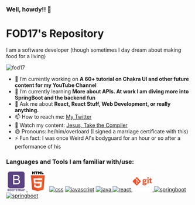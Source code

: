 ### Well, howdy!! 👋

# FOD17's Repository
I am a software developer (though sometimes I day dream about making food for a living)
<p align="left"> <img src="https://komarev.com/ghpvc/?username=fod17&label=Profile%20views&color=0e75b6&style=flat" alt="fod17" /> </p>



- 🔭 I’m currently working on **A 60+ tutorial on Chakra UI and other future content for my YouTube Channel**
- 🌱 I’m currently learning **More about APIs. At work I am diving more into SpringBoot and the backend fun**
- 💬 Ask me about **React, React Stuff, Web Development, or really anything.**
- 📫 How to reach me: [My Twitter](https://twitter.com/Therealmarkw1) 
- :small_red_triangle_down: Watch my content: [Jesus, Take the Compiler](https://www.youtube.com/channel/UC9jtlMFkc_63Qor1jfgGT1g)
- 😄 Pronouns: he/him/overloard (I signed a marriage certificate with this)
- ⚡ Fun fact: I was once Weird Al's bodyguard for an hour or so after a performance of his

<h3 align="left">Languages and Tools I am familiar with/use:</h3>
<p align="left"  background-color="#f0f6fc">
 <a href="https://getbootstrap.com" target="_blank"> <img src="https://raw.githubusercontent.com/devicons/devicon/master/icons/bootstrap/bootstrap-plain-wordmark.svg" alt="bootstrap" width="55" height="55"/> </a>
  <a href="https://developer.mozilla.org/en-US/" target="_blank"> <img src="https://raw.githubusercontent.com/devicons/devicon/master/icons/html5/html5-original-wordmark.svg" alt="html5" width="55" height="55"/></a>
   <a href="https://developer.mozilla.org/en-US/" target="_blank">  <img src="https://github.com/detain/svg-logos/blob/master/svg/css3.svg" alt="css" width="55" height="55"/></a>
  <a href="https://developer.mozilla.org/en-US/" target="_blank">  <img src="https://ultimatecourses.com/assets/category/javascript-58bb09245e2abeaf56f7db48e86fa4454c2f316a4c6c71aadaa2bdf3b206ab95.svg" alt="javascript" width="55" height="55"/></a>
    <a href="https://www.java.com/en/" target="_blank"> <img src="https://www.vectorlogo.zone/logos/java/java-ar21.svg" alt="java" width="55" height="55"/> </a>
   <a href="https://https://reactjs.org/" target="_blank"> <img src="https://www.vectorlogo.zone/logos/reactjs/reactjs-icon.svg" alt="react" width="55" height="55"/> </a>
    <a href="https://git-scm.com/" target="_blank"> <img src="https://github.com/devicons/devicon/blob/master/icons/git/git-plain-wordmark.svg" alt="got" width="55" height="55"/> </a>
     <a href="https://spring.io/projects/spring-boot" target="_blank"> <img src="https://github.com/simple-icons/simple-icons/blob/master/icons/springboot.svg" alt="springboot" width="55" height="55"/> </a>
      <a href="https://spring.io/projects/spring-boot" target="_blank"> <img src="https://www.vectorlogo.zone/logos/springio/springio-ar21.svg" alt="springboot" width="55" height="55"/> </a>
  
</p>

